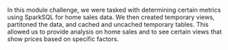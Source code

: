 In this module challenge, we were tasked with determining certain metrics using SparkSQL for home sales data.
We then created temporary views, partitoned the data, and cached and uncached temporary tables. 
This allowed us to provide analysis on home sales and to see certain views that show prices based on specific factors.
